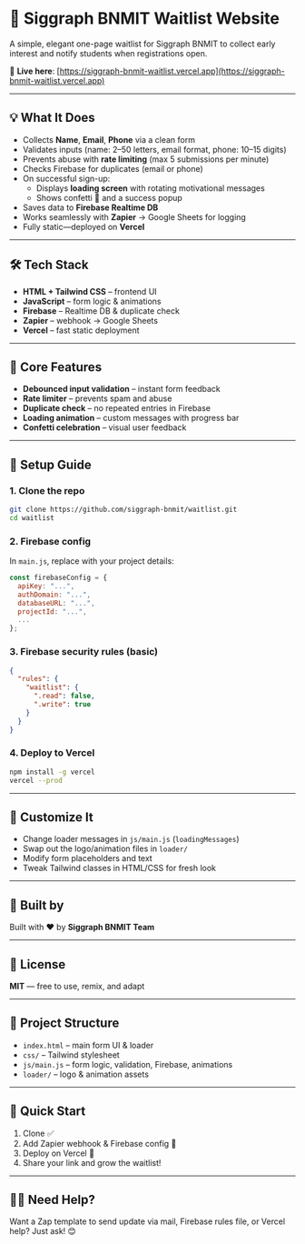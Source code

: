 # 🚀 Siggraph BNMIT Waitlist Website

A simple, elegant one-page waitlist for Siggraph BNMIT to collect early interest and notify students when registrations open.

🔗 **Live here**: [https://siggraph-bnmit-waitlist.vercel.app](https://siggraph-bnmit-waitlist.vercel.app)

---

## 💡 What It Does

- Collects **Name**, **Email**, **Phone** via a clean form
- Validates inputs (name: 2–50 letters, email format, phone: 10–15 digits)
- Prevents abuse with **rate limiting** (max 5 submissions per minute)
- Checks Firebase for duplicates (email or phone)
- On successful sign-up:
  - Displays **loading screen** with rotating motivational messages
  - Shows confetti 🎉 and a success popup
- Saves data to **Firebase Realtime DB**
- Works seamlessly with **Zapier** → Google Sheets for logging
- Fully static—deployed on **Vercel**

---

## 🛠 Tech Stack

- **HTML + Tailwind CSS** – frontend UI
- **JavaScript** – form logic & animations
- **Firebase** – Realtime DB & duplicate check
- **Zapier** – webhook → Google Sheets
- **Vercel** – fast static deployment

---

## 🚦 Core Features

- **Debounced input validation** – instant form feedback
- **Rate limiter** – prevents spam and abuse
- **Duplicate check** – no repeated entries in Firebase
- **Loading animation** – custom messages with progress bar
- **Confetti celebration** – visual user feedback

---

## 🚀 Setup Guide

### 1. Clone the repo
```bash
git clone https://github.com/siggraph-bnmit/waitlist.git
cd waitlist
```

### 2. Firebase config
In `main.js`, replace with your project details:
```js
const firebaseConfig = {
  apiKey: "...",
  authDomain: "...",
  databaseURL: "...",
  projectId: "...",
  ...
};
```

### 3. Firebase security rules (basic)
```json
{
  "rules": {
    "waitlist": {
      ".read": false,
      ".write": true
    }
  }
}
```

### 4. Deploy to Vercel
```bash
npm install -g vercel
vercel --prod
```

---

## 🎨 Customize It

- Change loader messages in `js/main.js` (`loadingMessages`)
- Swap out the logo/animation files in `loader/`
- Modify form placeholders and text
- Tweak Tailwind classes in HTML/CSS for fresh look

---

## 👥 Built by

Built with ❤️ by **Siggraph BNMIT Team** 

---

## 📄 License

**MIT** — free to use, remix, and adapt

---

## 📂 Project Structure

- `index.html` – main form UI & loader
- `css/` – Tailwind stylesheet
- `js/main.js` – form logic, validation, Firebase, animations
- `loader/` – logo & animation assets

---

## 🏁 Quick Start

1. Clone ✅  
2. Add Zapier webhook & Firebase config 🔧  
3. Deploy on Vercel 🚀  
4. Share your link and grow the waitlist!

---

## 🙋‍♂️ Need Help?

Want a Zap template to send update via mail, Firebase rules file, or Vercel help? Just ask! 😊
